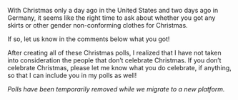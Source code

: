 With Christmas only a day ago in the United States and two days ago in Germany, it seems like the right time to ask about whether you got any skirts or other gender non-conforming clothes for Christmas.

If so, let us know in the comments below what you got!

After creating all of these Christmas polls, I realized that I have not taken into consideration the people that don’t celebrate Christmas. If you don’t celebrate Christmas, please let me know what you do celebrate, if anything, so that I can include you in my polls as well!

*Polls have been temporarily removed while we migrate to a new platform.*